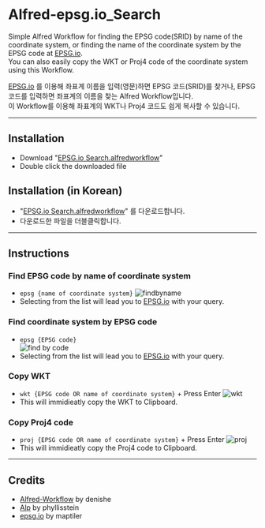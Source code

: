 # Alfred-epsg.io_Search
Simple Alfred Workflow for finding the EPSG code(SRID) by name of the coordinate system, or finding the name of the coordinate system by the EPSG code at [EPSG.io](http://epsg.io/).  
You can also easily copy the WKT or Proj4 code of the coordinate system using this Workflow.


[EPSG.io](http://epsg.io/) 를 이용해 좌표계 이름을 입력(영문)하면 EPSG 코드(SRID)를 찾거나, EPSG 코드를 입력하면 좌표계의 이름을 찾는 Alfred Workflow입니다.  
이 Workflow를 이용해 좌표계의 WKT나 Proj4 코드도 쉽게 복사할 수 있습니다.  

--------------
## Installation
* Download "[EPSG.io Search.alfredworkflow](https://github.com/custardcream98/Alfred-epsg.io_Search/raw/main/EPSG.io%20Search.alfredworkflow)"
* Double click the downloaded file

## Installation (in Korean)
* "[EPSG.io Search.alfredworkflow](https://github.com/custardcream98/Alfred-epsg.io_Search/raw/main/EPSG.io%20Search.alfredworkflow)" 를 다운로드합니다.
* 다운로드한 파일을 더블클릭합니다.

--------------
## Instructions
### Find EPSG code by name of coordinate system
* ```epsg {name of coordinate system}```
![findbyname](https://user-images.githubusercontent.com/87423085/130335571-195df6b8-3c19-44dc-9ef2-25732285409e.png)
* Selecting from the list will lead you to [EPSG.io](http://epsg.io/) with your query.

### Find coordinate system by EPSG code
* ```epsg {EPSG code}```  
![find by code](https://user-images.githubusercontent.com/87423085/130335881-2fb74ee0-6e4b-4a8e-8e8f-7d2ba0d1499e.png)
* Selecting from the list will lead you to [EPSG.io](http://epsg.io/) with your query.

### Copy WKT
* ```wkt {EPSG code OR name of coordinate system}``` + Press Enter
![wkt](https://user-images.githubusercontent.com/87423085/130335931-adda5a73-d978-4058-a0f2-1596c34f7a5d.png)
* This will immidieatly copy the WKT to Clipboard.

### Copy Proj4 code
* ```proj {EPSG code OR name of coordinate system}``` + Press Enter
![proj](https://user-images.githubusercontent.com/87423085/130335976-92263ee7-db7c-4942-8fe8-73ee640c9c52.png)
* This will immidieatly copy the Proj4 code to Clipboard.


---------------
## Credits
* [Alfred-Workflow](https://github.com/deanishe/alfred-workflow) by denishe
* [Alp](https://github.com/phyllisstein/alp) by phyllisstein
* [epsg.io](https://github.com/maptiler/epsg.io) by maptiler
